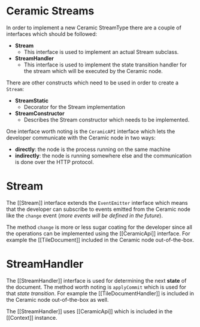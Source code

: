 # Ceramic Streams

In order to implement a new Ceramic StreamType there are a couple of interfaces which should be followed:

- **Stream**
  - This interface is used to implement an actual Stream subclass.
- **StreamHandler**
  - This interface is used to implement the state transition handler for the stream which will be executed by the Ceramic node.

There are other constructs which need to be used in order to create a `Stream`:
- **StreamStatic**
  - Decorator for the Stream implementation
- **StreamConstructor**
  - Describes the Stream constructor which needs to be implemented.

One interface worth noting is the `CeramicAPI` interface which lets the developer communicate with the Ceramic node in two ways:
- **directly**: the node is the process running on the same machine
- **indirectly**: the node is running somewhere else and the communication is done over the HTTP protocol.
	
# Stream

The [[Stream]] interface extends the `EventEmitter` interface which means that the developer can subscribe to events emitted from the Ceramic node like the `change` event (*more events will be defined in the future*).

The method `change` is more or less sugar coating for the developer since all the operations can be implemented using the [[CeramicApi]] interface. For example the [[TileDocument]] included in the Ceramic node out-of-the-box.


# StreamHandler

The [[StreamHandler]] interface is used for determining the next **state** of the document. The method worth noting is `applyCommit` which is used for that *state transition*. For example the [[TileDocumentHandler]] is included in the Ceramic node out-of-the-box as well.

The [[StreamHandler]] uses [[CeramicApi]] which is included in the [[Context]] instance.

